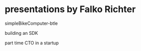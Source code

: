 presentations by Falko Richter
=================================

simpleBikeComputer-btle


building an SDK


part time CTO in a startup
